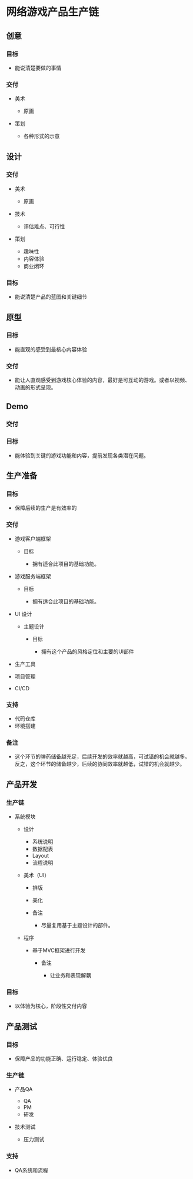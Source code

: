 # 网络游戏产品生产链

## 创意

### 目标

- 能说清楚要做的事情

### 交付

- 美术

	- 原画

- 策划

	- 各种形式的示意

## 设计

### 交付

- 美术

	- 原画

- 技术

	- 评估难点、可行性

- 策划

	- 趣味性
	- 内容体验
	- 商业闭环

### 目标

- 能说清楚产品的蓝图和关键细节

## 原型

### 目标

- 能直观的感受到最核心内容体验

### 交付

- 能让人直观感受到游戏核心体验的内容，最好是可互动的游戏。或者以视频、动画的形式呈现。

## Demo

### 交付

### 目标

- 能体验到关键的游戏功能和内容，提前发现各类潜在问题。

## 生产准备

### 目标

- 保障后续的生产是有效率的

### 交付

- 游戏客户端框架

	- 目标

		- 拥有适合此项目的基础功能。

- 游戏服务端框架

	- 目标

		- 拥有适合此项目的基础功能。

- UI 设计

	- 主题设计

		- 目标

			- 拥有这个产品的风格定位和主要的UI部件

- 生产工具
- 项目管理
- CI/CD

### 支持

- 代码仓库
- 环境搭建

### 备注

- 这个环节的弹药储备越充足，后续开发的效率就越高，可试错的机会就越多。反之，这个环节的储备越少，后续的协同效率就越低，试错的机会就越少。

## 产品开发

### 生产链

- 系统模块

	- 设计

		- 系统说明
		- 数据配表
		- Layout
		- 流程说明

	- 美术（UI）

		- 排版
		- 美化
		- 备注

			- 尽量复用基于主题设计的部件。

	- 程序

		- 基于MVC框架进行开发

			- 备注

				- 让业务和表现解耦

### 目标

- 以体验为核心，阶段性交付内容

## 产品测试

### 目标

- 保障产品的功能正确、运行稳定、体验优良

### 生产链

- 产品QA

	- QA
	- PM
	- 研发

- 技术测试

	- 压力测试

### 支持

- QA系统和流程

